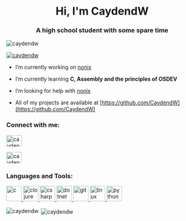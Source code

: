 <h1 align="center">Hi, I'm CaydendW</h1>
<h3 align="center">A high school student with some spare time</h3>

<p align="left"> <img src="https://komarev.com/ghpvc/?username=caydendw&label=Profile%20views&color=f53054&style=flat-square" alt="caydendw" /> </p>

<p align="left"> <a href="https://github.com/ryo-ma/github-profile-trophy"><img src="https://github-profile-trophy.vercel.app/?username=caydendw" alt="caydendw" /></a> </p>

- I’m currently working on [nonix](https://github.com/CaydendW/nonix)

- I’m currently learning **C, Assembly and the principles of OSDEV**

- I’m looking for help with [nonix](https://github.com/CaydendW/nonix)

- All of my projects are available at [https://github.com/CaydendW](https://github.com/CaydendW)

<h3 align="left">Connect with me:</h3>
<p align="left">
<a href="https://stackoverflow.com/users/caydendw" target="blank"><img align="center" src="https://cdn.jsdelivr.net/npm/simple-icons@3.0.1/icons/stackoverflow.svg" alt="caydendw" height="30" width="40" /></a>
</p>
<a href="https://reddit.com/u/CaydendW target="blank"><img align="center" src="https://cdn.jsdelivr.net/npm/simple-icons@3.0.1/icons/reddit.svg" alt="caydendw" height="30" width="40" /></a>
</p>

<h3 align="left">Languages and Tools:</h3>
<p align="left"> <a href="https://www.cprogramming.com/" target="_blank"> <img src="https://devicons.github.io/devicon/devicon.git/icons/c/c-original.svg" alt="c" width="40" height="40"/> </a> <a href="https://clojure.org/" target="_blank"> <img src="https://upload.wikimedia.org/wikipedia/commons/5/5d/Clojure_logo.svg" alt="clojure" width="40" height="40"/> </a> <a href="https://www.w3schools.com/cs/" target="_blank"> <img src="https://devicons.github.io/devicon/devicon.git/icons/csharp/csharp-original.svg" alt="csharp" width="40" height="40"/> </a> <a href="https://dotnet.microsoft.com/" target="_blank"> <img src="https://devicons.github.io/devicon/devicon.git/icons/dot-net/dot-net-original-wordmark.svg" alt="dotnet" width="40" height="40"/> </a> <a href="https://git-scm.com/" target="_blank"> <img src="https://www.vectorlogo.zone/logos/git-scm/git-scm-icon.svg" alt="git" width="40" height="40"/> </a> <a href="https://www.linux.org/" target="_blank"> <img src="https://devicons.github.io/devicon/devicon.git/icons/linux/linux-original.svg" alt="linux" width="40" height="40"/> </a> <a href="https://www.python.org" target="_blank"> <img src="https://devicons.github.io/devicon/devicon.git/icons/python/python-original.svg" alt="python" width="40" height="40"/> </a> </p>

<p><img align="left" src="https://github-readme-stats.vercel.app/api/top-langs?username=caydendw&show_icons=true&locale=en&layout=compact" alt="caydendw" /></p>

<p>&nbsp;<img align="center" src="https://github-readme-stats.vercel.app/api?username=caydendw&show_icons=true&title_color=3684ed&text_color=050505&bg_color=ffffff&locale=en" alt="caydendw" /></p>

